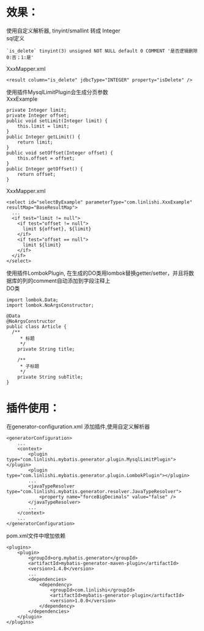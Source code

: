 # 效果：
使用自定义解析器, tinyint/smallint 转成 Integer<br>
sql定义
```
`is_delete` tinyint(3) unsigned NOT NULL default 0 COMMENT '是否逻辑删除 0:否；1:是'
```
XxxMapper.xml
```
<result column="is_delete" jdbcType="INTEGER" property="isDelete" />
```
使用插件MysqlLimitPlugin会生成分页参数<br>
XxxExample

```
private Integer limit;
private Integer offset;
public void setLimit(Integer limit) {
    this.limit = limit;
}
public Integer getLimit() {
    return limit;
}
public void setOffset(Integer offset) {
    this.offset = offset;
}
public Integer getOffset() {
    return offset;
}
```
XxxMapper.xml
```
<select id="selectByExample" parameterType="com.linlishi.XxxExample" resultMap="BaseResultMap">
  ...
  <if test="limit != null">
    <if test="offset != null">
      limit ${offset}, ${limit}
    </if>
    <if test="offset == null">
      limit ${limit}
    </if>
  </if>
</select>
```

使用插件LombokPlugin, 在生成的DO类用lombok替换getter/setter，并且将数据库的列的comment自动添加到字段注释上<br>
DO类
```
import lombok.Data;
import lombok.NoArgsConstructor;

@Data
@NoArgsConstructor
public class Article {
  /**
     * 标题
     */
    private String title;

    /**
     * 子标题
     */
    private String subTitle;
}
```

# 插件使用：

在generator-configuration.xml 添加插件,使用自定义解析器
```
<generatorConfiguration>
    ...
    <context>
        <plugin type="com.linlishi.mybatis.generator.plugin.MysqlLimitPlugin"></plugin>
        <plugin type="com.linlishi.mybatis.generator.plugin.LombokPlugin"></plugin>
        ...
        <javaTypeResolver type="com.linlishi.mybatis.generator.resolver.JavaTypeResolver">
            <property name="forceBigDecimals" value="false" />
        </javaTypeResolver>
        ...
    </context>
    ...
</generatorConfiguration>
```
pom.xml文件中增加依赖
```
<plugins>
    <plugin>
        <groupId>org.mybatis.generator</groupId>
        <artifactId>mybatis-generator-maven-plugin</artifactId>
        <version>1.4.0</version>
        ...
        <dependencies>
            <dependency>
                <groupId>com.linlishi</groupId>
                <artifactId>mybatis-generator-plugin</artifactId>
                <version>1.0.0</version>
            </dependency>
        </dependencies>
    </plugin>
</plugins>
```

